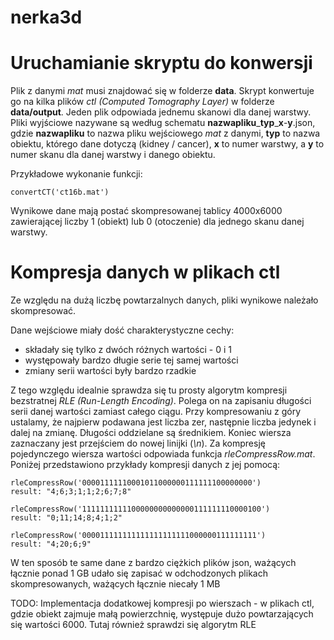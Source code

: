 # nerka3d

# Uruchamianie skryptu do konwersji
Plik z danymi *mat* musi znajdować się w folderze **data**. Skrypt konwertuje go na kilka plików *ctl (Computed Tomography Layer)* w folderze **data/output**. Jeden plik odpowiada jednemu skanowi dla danej warstwy. Pliki wyjściowe nazywane są według schematu **nazwapliku**\_**typ**\_**x**\-**y**.json, gdzie **nazwapliku** to nazwa pliku wejściowego *mat* z danymi, **typ** to nazwa obiektu, którego dane dotyczą (kidney / cancer), **x** to numer warstwy, a **y** to numer skanu dla danej warstwy i danego obiektu.

Przykładowe wykonanie funkcji:

```convertCT('ct16b.mat')```

Wynikowe dane mają postać skompresowanej tablicy 4000x6000 zawierającej liczby 1 (obiekt) lub 0 (otoczenie) dla jednego skanu danej warstwy.

# Kompresja danych w plikach ctl
Ze względu na dużą liczbę powtarzalnych danych, pliki wynikowe należało skompresować.

Dane wejściowe miały dość charakterystyczne cechy:
- składały się tylko z dwóch różnych wartości \- 0 i 1
- występowały bardzo długie serie tej samej wartości
- zmiany serii wartości były bardzo rzadkie


Z tego względu idealnie sprawdza się tu prosty algorytm kompresji bezstratnej *RLE (Run-Length Encoding)*. Polega on na zapisaniu długości serii danej wartości zamiast całego ciągu. Przy kompresowaniu z góry ustalamy, że najpierw podawana jest liczba zer, następnie liczba jedynek i dalej na zmianę. Długości oddzielane są średnikiem. Koniec wiersza zaznaczany jest przejściem do nowej linijki (*\\n*). Za kompresję pojedynczego wiersza wartości odpowiada funkcja *rleCompressRow.mat*. Poniżej przedstawiono przykłady kompresji danych z jej pomocą:

```
rleCompressRow('00001111110001011000000111111100000000')
result: "4;6;3;1;1;2;6;7;8"
```

```
rleCompressRow('1111111111100000000000000111111110000100')
result: "0;11;14;8;4;1;2"
```

```
rleCompressRow('000011111111111111111111000000111111111')
result: "4;20;6;9"
```

W ten sposób te same dane z bardzo ciężkich plików json, ważących łącznie ponad 1 GB udało się zapisać w odchodzonych plikach skompresowanych, ważących łącznie niecały 1 MB

TODO: Implementacja dodatkowej kompresji po wierszach - w plikach ctl, gdzie obiekt zajmuje małą powierzchnię, występuje dużo powtarzających się wartości 6000. Tutaj również sprawdzi się algorytm RLE
